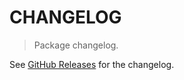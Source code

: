 # CHANGELOG

> Package changelog.

See [GitHub Releases](https://github.com/stdlib-js/number-float64-base-assert-is-same-value-zero/releases) for the changelog.